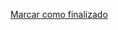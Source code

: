 <a onclick="test()" href="https://fx-learning.mgait.services:8443/api/finish/security-certificates" target="_parent" class="btn primary-btn">Marcar como finalizado</a>
